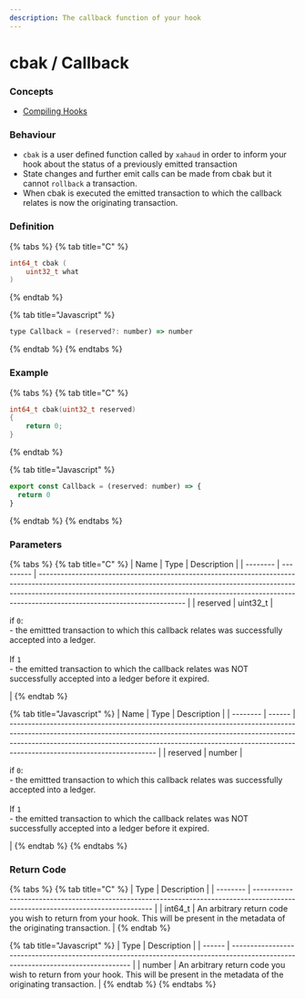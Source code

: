 ```yaml
---
description: The callback function of your hook
---
```


# cbak / Callback

### Concepts

* [Compiling Hooks](../../../concepts/compiling-hooks.md)

### Behaviour

* `cbak` is a user defined function called by `xahaud` in order to inform your hook about the status of a previously emitted transaction
* State changes and further emit calls can be made from cbak but it cannot `rollback` a transaction.
* When cbak is executed the emitted transaction to which the callback relates is now the originating transaction.

### Definition

{% tabs %}
{% tab title="C" %}
```c
int64_t cbak (
    uint32_t what
)
```
{% endtab %}

{% tab title="Javascript" %}
```javascript
type Callback = (reserved?: number) => number
```
{% endtab %}
{% endtabs %}

### Example



{% tabs %}
{% tab title="C" %}
```c
int64_t cbak(uint32_t reserved)
{
    return 0;
}
```


{% endtab %}

{% tab title="Javascript" %}
```javascript
export const Callback = (reserved: number) => {
  return 0
}
```
{% endtab %}
{% endtabs %}

### Parameters

{% tabs %}
{% tab title="C" %}
| Name     | Type      | Description                                                                                                                                                                                                                                                                        |
| -------- | --------- | ---------------------------------------------------------------------------------------------------------------------------------------------------------------------------------------------------------------------------------------------------------------------------------- |
| reserved | uint32\_t | <p>if <code>0</code>:<br>- the emittted transaction to which this callback relates was successfully accepted into a ledger.<br><br>If <code>1</code><br>- the emitted transaction to which the callback relates was NOT successfully accepted into a ledger before it expired.</p> |
{% endtab %}

{% tab title="Javascript" %}
| Name     | Type   | Description                                                                                                                                                                                                                                                                        |
| -------- | ------ | ---------------------------------------------------------------------------------------------------------------------------------------------------------------------------------------------------------------------------------------------------------------------------------- |
| reserved | number | <p>if <code>0</code>:<br>- the emittted transaction to which this callback relates was successfully accepted into a ledger.<br><br>If <code>1</code><br>- the emitted transaction to which the callback relates was NOT successfully accepted into a ledger before it expired.</p> |
{% endtab %}
{% endtabs %}

### Return Code

{% tabs %}
{% tab title="C" %}
| Type     | Description                                                                                                                      |
| -------- | -------------------------------------------------------------------------------------------------------------------------------- |
| int64\_t | An arbitrary return code you wish to return from your hook. This will be present in the metadata of the originating transaction. |
{% endtab %}

{% tab title="Javascript" %}
| Type   | Description                                                                                                                      |
| ------ | -------------------------------------------------------------------------------------------------------------------------------- |
| number | An arbitrary return code you wish to return from your hook. This will be present in the metadata of the originating transaction. |
{% endtab %}
{% endtabs %}

